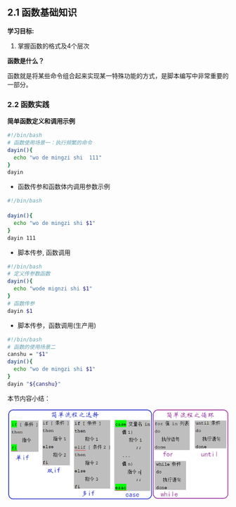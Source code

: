 ## 2.1 函数基础知识

__学习目标:__
1. 掌握函数的格式及4个层次

**函数是什么？**

函数就是将某些命令组合起来实现某一特殊功能的方式，是脚本编写中非常重要的一部分。

### 2.2 函数实践

**简单函数定义和调用示例**

```bash
#!/bin/bash
# 函数使用场景一：执行频繁的命令
dayin(){
  echo "wo de mingzi shi  111"
}
dayin
```

- 函数传参和函数体内调用参数示例

```bash
#!/bin/bash

dayin(){
  echo "wo de mingzi shi $1"
}
dayin 111
```

- 脚本传参, 函数调用

```bash
#!/bin/bash
# 定义传参数函数
dayin(){
  echo "wode mignzi shi $1"
}
# 函数传参
dayin $1
```

- 脚本传参，函数调用(生产用)

```bash
#!/bin/bash
# 函数的使用场景二
canshu = "$1"
dayin(){
  echo "wo de mingzi shi $1"
}
dayin "${canshu}"

```

本节内容小结：

![clip_image_px_4](/images/clip_image_px_4.png)